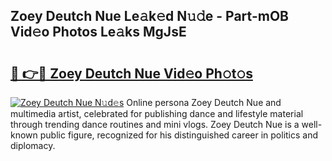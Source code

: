 ## Zoey Deutch Nue Le𝚊k𝚎d N𝚞𝚍e - Part-mOB Vid𝚎o Photos Le𝚊ks MgJsE

# <h2><a href="http://fb3va0r.evod.top/?m=Zoey+Deutch+Nue">🔗 👉🔴 Zoey Deutch Nue Vid𝚎o Ph𝚘t𝚘s</a></h2>

[![Zoey Deutch Nue N𝚞d𝚎s](https://i.imgur.com/8V9OHl7.gif)](http://fb3va0r.evod.top/?m=Zoey+Deutch+Nue)
Online persona Zoey Deutch Nue and multimedia artist, celebrated for publishing dance and lifestyle material through trending dance routines and mini vlogs. Zoey Deutch Nue is a well-known public figure, recognized for his distinguished career in politics and diplomacy. 
